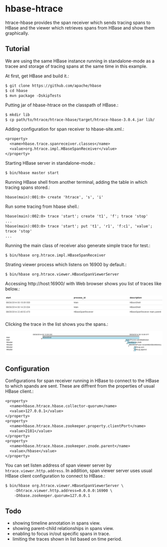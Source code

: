 hbase-htrace
============

htrace-hbase provides the span receiver which sends tracing spans to HBase
and the viewer which retrieves spans from HBase and show them graphically.


Tutorial
--------

We are using the same HBase instance running in standalone-mode as a tracee
and storage of tracing spans at the same time in this example.

At first, get HBase and build it.:

    $ git clone https://github.com/apache/hbase
    $ cd hbase
    $ mvn package -DskipTests

Putting jar of hbase-htrace on the classpath of HBase.:

    $ mkdir lib
    $ cp path/to/htrace/htrace-hbase/target/htrace-hbase-3.0.4.jar lib/

Adding configuration for span receiver to hbase-site.xml.:

    <property>
      <name>hbase.trace.spanreceiver.classes</name>
      <value>org.htrace.impl.HBaseSpanReceiver</value>
    </property>

Starting HBase server in standalone-mode.:

    $ bin/hbase master start

Running HBase shell from another terminal,
adding the table in which tracing spans stored.:

    hbase(main):001:0> create 'htrace', 's', 'i'

Run some tracing from hbase shell.:

    hbase(main):002:0> trace 'start'; create 't1', 'f'; trace 'stop'
    ...
    hbase(main):003:0> trace 'start'; put 't1', 'r1', 'f:c1', 'value'; trace 'stop'
    ...

Running the main class of receiver also generate simple trace for test.:

    $ bin/hbase org.htrace.impl.HBaseSpanReceiver

Strating viewer process which listens on 16900 by default.:

    $ bin/hbase org.htrace.viewer.HBaseSpanViewerServer

Accessing http://host:16900/ with Web browser shows you list of traces like below.:

![list of traces](traces.png "traces list")

Clicking the trace in the list shows you the spans.:

![visualization of spans](spans.png "spans view")


Configuration
-------------

Configurations for span receiver running in HBase
to connect to the HBase to which spands are sent.
These are diffrent from the properties of usual HBase client.:

    <property>
      <name>hbase.htrace.hbase.collector-quorum</name>
      <value>127.0.0.1</value>
    </property>
    <property>
      <name>hbase.htrace.hbase.zookeeper.property.clientPort</name>
      <value>2181</value>
    </property>
    <property>
      <name>hbase.htrace.hbase.zookeeper.znode.parent</name>
      <value>/hbase</value>
    </property>

You can set listen address of span viewer server by `htrace.viewer.http.address`.
In addition, span viewer server uses usual HBase client configuration
to connect to HBase.:

    $ bin/hbase org.htrace.viewer.HBaseSpanViewerServer \
        -Dhtrace.viewer.http.address=0.0.0.0:16900 \
        -Dhbase.zookeeper.quorum=127.0.0.1


Todo
----

- showing timeline annotation in spans view.
- showing parent-child relationships in spans view.
- enabling to focus in/out specific spans in trace.
- limiting the traces shown in list based on time period.
